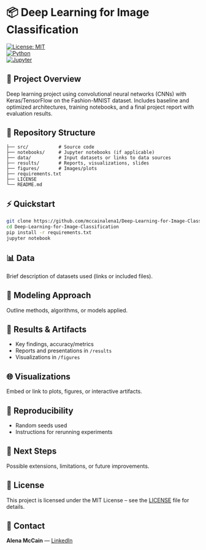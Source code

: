 # 📦 Deep Learning for Image Classification

[![License: MIT](https://img.shields.io/badge/License-MIT-yellow.svg)](LICENSE)  
[![Python](https://img.shields.io/badge/Python-3.9+-blue)]()  
[![Jupyter](https://img.shields.io/badge/Notebook-Jupyter-orange)]()  

## 📖 Project Overview  
Deep learning project using convolutional neural networks (CNNs) with Keras/TensorFlow on the Fashion-MNIST dataset. Includes baseline and optimized architectures, training notebooks, and a final project report with evaluation results. 

## 📂 Repository Structure  
```
├── src/           # Source code  
├── notebooks/     # Jupyter notebooks (if applicable)  
├── data/          # Input datasets or links to data sources  
├── results/       # Reports, visualizations, slides  
├── figures/       # Images/plots  
├── requirements.txt  
├── LICENSE  
└── README.md  
```  

## ⚡ Quickstart  
```bash
git clone https://github.com/mccainalena1/Deep-Learning-for-Image-Classification.git
cd Deep-Learning-for-Image-Classification
pip install -r requirements.txt
jupyter notebook
```

## 📊 Data  
Brief description of datasets used (links or included files).  

## 🧠 Modeling Approach  
Outline methods, algorithms, or models applied.  

## 🎯 Results & Artifacts  
- Key findings, accuracy/metrics  
- Reports and presentations in `/results`  
- Visualizations in `/figures`  

## 🌐 Visualizations  
Embed or link to plots, figures, or interactive artifacts.  

## 🔁 Reproducibility  
- Random seeds used  
- Instructions for rerunning experiments  

## 🚀 Next Steps  
Possible extensions, limitations, or future improvements.  

## 📜 License  
This project is licensed under the MIT License – see the [LICENSE](LICENSE) file for details.  

## 👤 Contact  
**Alena McCain** — [LinkedIn](https://www.linkedin.com/in/alena-mccain-815a09136)  

